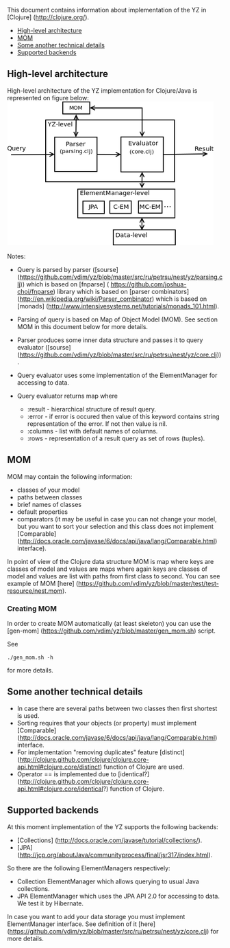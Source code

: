 This document contains information about implementation of the YZ in [Clojure] (http://clojure.org/).

* <a href="#hl_arch">High-level architecture</a>
* <a href="#mom">MOM</a>
* <a href="#details">Some another technical details</a>
* <a href="#backends">Supported backends</a>

<a name="hl_arch"></a>
## High-level architecture
High-level architecture of the YZ implementation for Clojure/Java is represented on figure below:
<img src="https://github.com/vdim/yz/raw/master/doc/hl-arch.png" alt="High-level architecture"/>

Notes:

* Query is parsed by parser 
([sourse] (https://github.com/vdim/yz/blob/master/src/ru/petrsu/nest/yz/parsing.clj)) 
which is based on [fnparse] ( https://github.com/joshua-choi/fnparse) 
library which is based on [parser combinators] (http://en.wikipedia.org/wiki/Parser_combinator)
which is based on [monads] (http://www.intensivesystems.net/tutorials/monads_101.html).

* Parsing of query is based on Map of Object Model (MOM). See section MOM in this document below for more details.

* Parser produces some inner data structure and passes it to query evaluator 
([sourse] (https://github.com/vdim/yz/blob/master/src/ru/petrsu/nest/yz/core.clj)).

* Query evaluator uses some implementation of the ElementManager for accessing to data. 

* Query evaluator returns map where 
    * :result - hierarchical structure of result query.
    * :error - if error is occured then value of this keyword contains string representation of the error. If not then value is nil.
    * :columns - list with default names of columns.
    * :rows - representation of a result query as set of rows (tuples).


<a name="mom"></a>
## MOM
MOM may contain the following information:

* classes of your model
* paths between classes
* brief names of classes
* default properties
* comparators (it may be useful in case you can not change your model, but you want to sort your selection and 
this class does not implement [Comparable] (http://docs.oracle.com/javase/6/docs/api/java/lang/Comparable.html) 
interface).

In point of view of the Clojure data structure MOM is map where keys are classes of 
model and values are maps where again keys are classes of model and
values are list with paths from first class to second. You can see example of MOM
[here] (https://github.com/vdim/yz/blob/master/test/test-resource/nest.mom).

### Creating MOM
In order to create MOM automatically (at least skeleton) you can use the 
[gen-mom] (https://github.com/vdim/yz/blob/master/gen_mom.sh) script.

See

    ./gen_mom.sh -h

for more details.


<a name="details"></a>
## Some another technical details

* In case there are several paths between two classes then first shortest is used.
* Sorting requires that your objects (or property) must implement
[Comparable] (http://docs.oracle.com/javase/6/docs/api/java/lang/Comparable.html) interface.
* For implementation "removing duplicates" feature 
[distinct] (http://clojure.github.com/clojure/clojure.core-api.html#clojure.core/distinct) function of Clojure are used.
* Operator == is implemented due to 
[identical?] (http://clojure.github.com/clojure/clojure.core-api.html#clojure.core/identical?) function of Clojure.


<a name="backends"></a>
## Supported backends
At this moment implementation of the YZ supports the following backends:

* [Collections] (http://docs.oracle.com/javase/tutorial/collections/).
* [JPA] (http://jcp.org/aboutJava/communityprocess/final/jsr317/index.html).

So there are the following ElementManagers respectively:

* Collection ElementManager which allows querying to usual Java collections.
* JPA ElementManager which uses the JPA API 2.0 for accessing to data. We test it by Hibernate.

In case you want to add your data storage you must implement ElementManager interface. See
definition of it [here] (https://github.com/vdim/yz/blob/master/src/ru/petrsu/nest/yz/core.clj) 
for more details.
